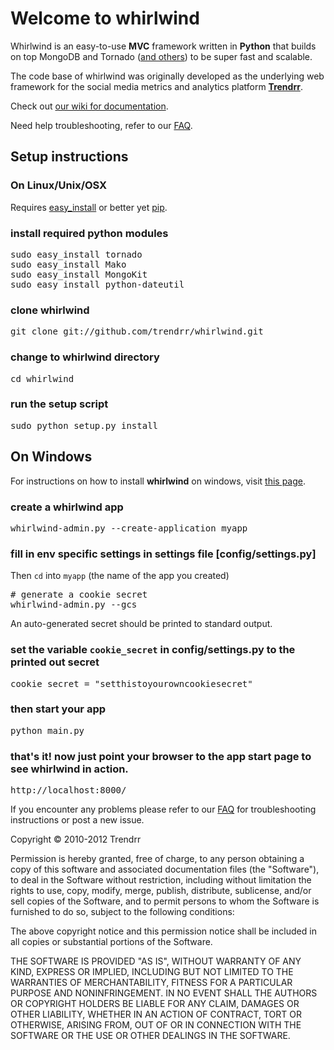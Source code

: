 # Welcome to whirlwind

Whirlwind is an easy-to-use **MVC** framework written in **Python** that builds on top MongoDB and Tornado ([and others](https://github.com/trendrr/whirlwind/wiki/Credits)) to be super fast and scalable.

The code base of whirlwind was originally developed as the underlying web framework for the
social media metrics and analytics platform [**Trendrr**](http://trendrr.com).

Check out [our wiki for documentation](http://github.com/trendrr/whirlwind/wiki). 

Need help troubleshooting, refer to our [FAQ](https://github.com/trendrr/whirlwind/wiki/FAQ).


## Setup instructions

### On Linux/Unix/OSX

Requires [easy_install](http://pypi.python.org/pypi/setuptools) or better yet [pip](http://pypi.python.org/pypi/pip). 

### install required python modules
<pre>
sudo easy_install tornado
sudo easy_install Mako
sudo easy_install MongoKit
sudo easy_install python-dateutil
</pre>

### clone whirlwind
<pre>
git clone git://github.com/trendrr/whirlwind.git
</pre>

### change to whirlwind directory
<pre>
cd whirlwind
</pre>

### run the setup script
<pre>
sudo python setup.py install
</pre>


## On Windows

For instructions on how to install **whirlwind** on windows, visit [this page](https://github.com/trendrr/whirlwind/wiki/Windowsinstall).

### create a whirlwind app
<pre>
whirlwind-admin.py --create-application myapp
</pre>

### fill in env specific settings in settings file [config/settings.py]

Then `cd` into `myapp` (the name of the app you created)
<pre>
# generate a cookie secret
whirlwind-admin.py --gcs
</pre>

An auto-generated secret should be printed to standard output. 

### set the variable `cookie_secret` in config/settings.py to the printed out secret 
<pre>
cookie_secret = "setthistoyourowncookiesecret"
</pre>

### then start your app
<pre>
python main.py
</pre>

### that's it! now just point your browser to the app start page to see whirlwind in action. 
<pre>
http://localhost:8000/
</pre>

If you encounter any problems please refer to our [FAQ](http://github.com/trendrr/whirlwind/wiki/FAQ) for troubleshooting instructions or post a new issue.

Copyright &copy; 2010-2012 Trendrr

Permission is hereby granted, free of charge, to any person obtaining a copy
of this software and associated documentation files (the "Software"), to deal
in the Software without restriction, including without limitation the rights
to use, copy, modify, merge, publish, distribute, sublicense, and/or sell
copies of the Software, and to permit persons to whom the Software is
furnished to do so, subject to the following conditions:

The above copyright notice and this permission notice shall be included in
all copies or substantial portions of the Software.

THE SOFTWARE IS PROVIDED "AS IS", WITHOUT WARRANTY OF ANY KIND, EXPRESS OR
IMPLIED, INCLUDING BUT NOT LIMITED TO THE WARRANTIES OF MERCHANTABILITY,
FITNESS FOR A PARTICULAR PURPOSE AND NONINFRINGEMENT. IN NO EVENT SHALL THE
AUTHORS OR COPYRIGHT HOLDERS BE LIABLE FOR ANY CLAIM, DAMAGES OR OTHER
LIABILITY, WHETHER IN AN ACTION OF CONTRACT, TORT OR OTHERWISE, ARISING FROM,
OUT OF OR IN CONNECTION WITH THE SOFTWARE OR THE USE OR OTHER DEALINGS IN
THE SOFTWARE.